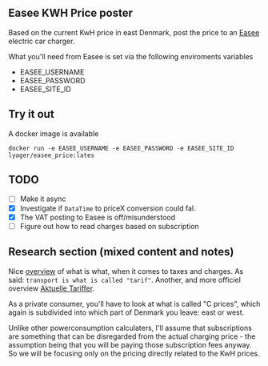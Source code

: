 ## Easee KWH Price poster

Based on the current KwH price in east Denmark, post the price to an [Easee](https://easee.com/) electric car charger.

What you'll need from Easee is set via the following enviroments variables

- EASEE_USERNAME
- EASEE_PASSWORD
- EASEE_SITE_ID

## Try it out

A docker image is available

    docker run -e EASEE_USERNAME -e EASEE_PASSWORD -e EASEE_SITE_ID lyager/easee_price:lates

## TODO

- [ ] Make it async
- [x] Investigate if `DataTime` to priceX conversion could fal.
- [x] The VAT posting to Easee is off/misunderstood
- [ ] Figure out how to read charges based on subscription

## Research section (mixed content and notes)

Nice [overview](https://www.ewii.dk/privat/el/nettariffer/) of what is what, when it comes to taxes and charges. As said: `transport is what is called "tarif"`.
Another, and more officiel overview [Aktuelle Tariffer](https://energinet.dk/el/elmarkedet/tariffer/aktuelle-tariffer/).

As a private consumer, you'll have to look at what is called "C prices", which again is subdivided into which part of Denmark you leave: east or west.

Unlike other powerconsumption calculaters, I'll assume that subscriptions are something that can be disregarded from the actual charging price - the assumption being that you will be paying those subscription fees anyway. So we will be focusing only on the pricing directly related to the KwH prices.




